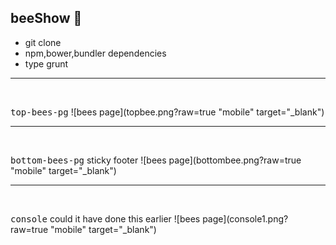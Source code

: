 ## beeShow  :honeybee:
- git clone
- npm,bower,bundler dependencies
- type grunt



<hr />
  
  <br />
  
  <kbd>top-bees-pg</kbd>
  ![bees page](topbee.png?raw=true "mobile" target="_blank")
  
  
  
  
  
  <hr />
  
  <br />
  
  <kbd>bottom-bees-pg</kbd> sticky footer
  ![bees page](bottombee.png?raw=true "mobile" target="_blank")
  
  
  
   <hr />
  
  <br />
  
  <kbd>console</kbd> could it have done this earlier
  ![bees page](console1.png?raw=true "mobile" target="_blank")

